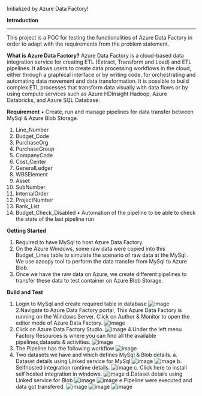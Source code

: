 Initialized by Azure Data Factory!

**Introduction**
________________________________________
This project is a POC for testing the functionalities of Azure Data Factory in order to adapt with the requirements from the problem statement.

**What is Azure Data Factory?**
Azure Data Factory is a cloud-based data integration service for creating ETL (Extract, Transform and Load) and ETL pipelines. It allows users to create data processing workflows in the cloud, either through a graphical interface or by writing code, for orchestrating and automating data movement and data transformation. It is possible to build complex ETL processes that transform data visually with data flows or by using compute services such as Azure HDInsight Hadoop, Azure Databricks, and Azure SQL Database.

**Requirement**
• Create, run and manage pipelines for data transfer between MySql & Azure Blob Storage.
1.	Line_Number
2.	Budget_Code
3.	PurchaseOrg
4.	PurchaseGroup
5.	CompanyCode
6.	Cost_Center
7.	GeneralLedger
8.	WBSElement
9.	Asset
10.	SubNumber
11.	InternalOrder
12.	ProjectNumber
13.	Rank_List
14.	Budget_Check_Disabled
• Automation of the pipeline to be able to check the state of the last pipeline run

**Getting Started**
1.	Required to have  MySql to host Azure Data Factory.
2.	On the Azure Windows, some raw data were copied into this Budget_Lines table to simulate the scenario of raw data at the MySql . We use azcopy tool to perform the data transfer from MySql to Azure Blob.
3.	Once we have the raw data on Azure, we create different pipelines to transfer these data to test container on Azure Blob Storage.

**Build and Test**
1.	Login to MySql and create required table in database
![image](https://user-images.githubusercontent.com/94681830/143833431-33544836-8bef-4ef8-b682-0938c9d9eaf7.png)
2.Navigate to Azure Data Factory portal, This Azure Data Factory is running on the Windows Server. Click on Author & Monitor to open the editor mode of Azure Data Factory.
![image](https://user-images.githubusercontent.com/94681830/143833750-c1d66b4c-92b6-4b28-a07c-594b5074f41c.png)
3.	Click on Azure Data Factory Studio.
![image](https://user-images.githubusercontent.com/94681830/143834023-69c4e219-960d-4516-a3f5-6c67a9c3ee9f.png)
4.Under the left menu Factory Resources is where you can find all the available pipelines,datasets & activities.
![image](https://user-images.githubusercontent.com/94681830/143834448-e9698acb-56ca-4fc9-9d9a-c469b9298d02.png)
5.	The Pipeline has the following workflow
![image](https://user-images.githubusercontent.com/94681830/143834530-ae07274a-2a76-4dc2-a5c4-2953a0c81f1d.png)
6.	Two datasets we have and which defines  MySql & Blob details.
a.	Dataset details using Linked service for MySql
![image](https://user-images.githubusercontent.com/94681830/143834629-5e1b721a-1ee8-44f5-9fc0-77579fad543f.png)
![image](https://user-images.githubusercontent.com/94681830/143834808-c9f9a9b1-01c9-4043-ac70-ae98abc83683.png)
b.	Selfhosted integration runtime details.
![image](https://user-images.githubusercontent.com/94681830/143834902-a4723be9-177c-4ed8-9833-e6f417712387.png)
c.	Click here to install self hosted integration in windows.
![image](https://user-images.githubusercontent.com/94681830/143834989-7c7a3ec7-5656-4424-a9da-fd4cd5c2cb04.png)
d.Dataset details using Linked service for Blob
![image](https://user-images.githubusercontent.com/94681830/143835087-6dbcb27e-e562-4d08-a211-99ba8cf24857.png)
![image](https://user-images.githubusercontent.com/94681830/143835170-c0183986-3320-4993-9cb1-775f29cf3764.png)
e.Pipeline were executed and data got transfered.
![image](https://user-images.githubusercontent.com/94681830/143835387-78a930b6-8752-466b-b611-303105b333d0.png)
![image](https://user-images.githubusercontent.com/94681830/143835444-0bb2dbe0-3a6d-443a-8e7b-d9d43fe67075.png)
![image](https://user-images.githubusercontent.com/94681830/143835489-021d3c3e-0324-4575-8b3c-c7e4e44dc7b5.png)







